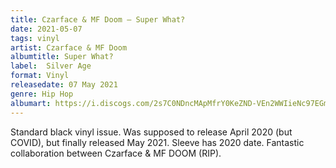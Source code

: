 ```yaml
---
title: Czarface & MF Doom – Super What?
date: 2021-05-07
tags: vinyl
artist: Czarface & MF Doom
albumtitle: Super What?
label: 	Silver Age
format: Vinyl
releasedate: 07 May 2021
genre: Hip Hop
albumart: https://i.discogs.com/2s7C0NDncMApMfrY0KeZND-VEn2WWIieNc97EGmqr9c/rs:fit/g:sm/q:90/h:600/w:600/czM6Ly9kaXNjb2dz/LWRhdGFiYXNlLWlt/YWdlcy9SLTE4NjE2/NTc2LTE2MjMwNzQx/MTEtODc2OS5qcGVn.jpeg
---
```


Standard black vinyl issue. Was supposed to release April 2020 (but COVID), but finally released May 2021. Sleeve has 2020 date. Fantastic collaboration between Czarface & MF DOOM (RIP).
